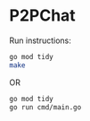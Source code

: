 # P2PChat

Run instructions:
```bash
go mod tidy
make
```
OR
```bash
go mod tidy
go run cmd/main.go
```

